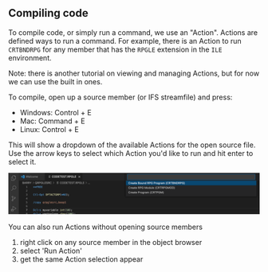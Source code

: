 #

## Compiling code

To compile code, or simply run a command, we use an "Action". Actions are defined ways to run a command. For example, there is an Action to run `CRTBNDRPG` for any member that has the `RPGLE` extension in the `ILE` environment.

Note: there is another tutorial on viewing and managing Actions, but for now we can use the built in ones.

To compile, open up a source member (or IFS streamfile) and press:

* Windows: Control + E
* Mac: Command + E
* Linux: Control + E

This will show a dropdown of the available Actions for the open source file. Use the arrow keys to select which Action you'd like to run and hit enter to select it.

![](compile.png)

You can also run Actions without opening source members

1. right click on any source member in the object browser
2. select 'Run Action'
3. get the same Action selection appear